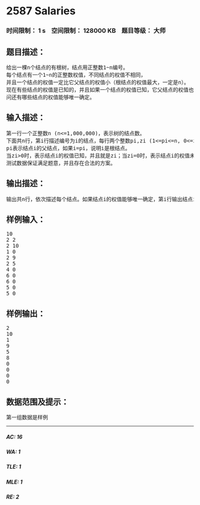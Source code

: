 # 2587 Salaries   
### 时间限制： 1 s&nbsp;&nbsp;&nbsp;&nbsp;空间限制： 128000 KB&nbsp;&nbsp;&nbsp;&nbsp;题目等级： 大师  
## 题目描述：  

<pre>
给出一棵n个结点的有根树，结点用正整数1~n编号。  
每个结点有一个1~n的正整数权值，不同结点的权值不相同，  
并且一个结点的权值一定比它父结点的权值小（根结点的权值最大，一定是n）。  
现在有些结点的权值是已知的，并且如果一个结点的权值已知，它父结点的权值也一定已知。  
问还有哪些结点的权值能够唯一确定。
</pre>
  
  
## 输入描述：  

<pre>
第一行一个正整数n (n<=1,000,000)，表示树的结点数。  
下面共n行，第i行描述编号为i的结点，每行两个整数pi,zi (1<=pi<=n, 0<=zi<=n)。  
pi表示结点i的父结点，如果i=pi，说明i是根结点。  
当zi>0时，表示结点i的权值已知，并且就是zi；当zi=0时，表示结点i的权值未知。  
测试数据保证满足题意，并且存在合法的方案。
</pre>
  
  
## 输出描述：  

<pre>
输出共n行，依次描述每个结点。如果结点i的权值能够唯一确定，第i行输出结点i的权值，否则第i行输出0。
</pre>
  
  
## 样例输入：  

<pre>
10  
2 2  
2 10  
1 0  
2 9  
2 5  
4 0  
6 0  
6 0  
5 0  
5 0
</pre>
  
  
## 样例输出：  

<pre>
2  
10  
1  
9  
5  
8  
0  
0  
0  
0
</pre>
  
  
## 数据范围及提示：  

<pre>
第一组数据是样例
</pre>
  
  
***  

##### AC: 16  
##### WA: 1  
##### TLE: 1  
##### MLE: 1  
##### RE: 2  
